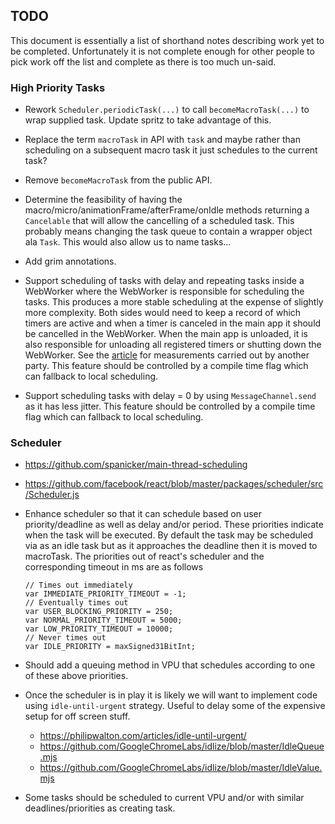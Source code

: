 ## TODO

This document is essentially a list of shorthand notes describing work yet to be completed.
Unfortunately it is not complete enough for other people to pick work off the list and
complete as there is too much un-said.

### High Priority Tasks

* Rework `Scheduler.periodicTask(...)` to call `becomeMacroTask(...)` to wrap supplied task. Update
  spritz to take advantage of this.

* Replace the term `macroTask` in API with `task` and maybe rather than scheduling on a subsequent macro task
  it just schedules to the current task?

* Remove `becomeMacroTask` from the public API.

* Determine the feasibility of having the macro/micro/animationFrame/afterFrame/onIdle methods returning a
  `Cancelable` that will allow the cancelling of a scheduled task. This probably means changing the task queue
  to contain a wrapper object ala `Task`. This would also allow us to name tasks...

* Add grim annotations.

* Support scheduling of tasks with delay and repeating tasks inside a WebWorker where the WebWorker
  is responsible for scheduling the tasks. This produces a more stable scheduling at the expense of
  slightly more complexity. Both sides would need to keep a record of which timers are active and when
  a timer is canceled in the main app it should be cancelled in the WebWorker. When the main app is
  unloaded, it is also responsible for unloading all registered timers or shutting down the WebWorker.
  See the [article](https://medium.com/teads-engineering/the-most-accurate-way-to-schedule-a-function-in-a-web-browser-eadcd164da12)
  for measurements carried out by another party. This feature should be controlled by a compile time
  flag which can fallback to local scheduling.

* Support scheduling tasks with delay = 0 by using `MessageChannel.send` as it has less jitter. This
  feature should be controlled by a compile time flag which can fallback to local scheduling.

### Scheduler

* https://github.com/spanicker/main-thread-scheduling

* https://github.com/facebook/react/blob/master/packages/scheduler/src/Scheduler.js

* Enhance scheduler so that it can schedule based on user priority/deadline as well as delay and/or period.
  These priorities indicate when the task will be executed. By default the task may be scheduled via as an
  idle task but as it approaches the deadline then it is moved to macroTask. The priorities out of react's
  scheduler and the corresponding timeout in ms are as follows

      // Times out immediately
      var IMMEDIATE_PRIORITY_TIMEOUT = -1;
      // Eventually times out
      var USER_BLOCKING_PRIORITY = 250;
      var NORMAL_PRIORITY_TIMEOUT = 5000;
      var LOW_PRIORITY_TIMEOUT = 10000;
      // Never times out
      var IDLE_PRIORITY = maxSigned31BitInt;

* Should add a queuing method in VPU that schedules according to one of these above priorities.

* Once the scheduler is in play it is likely we will want to implement code using `idle-until-urgent` strategy.
  Useful to delay some of the expensive setup for off screen stuff.
  - https://philipwalton.com/articles/idle-until-urgent/
  - https://github.com/GoogleChromeLabs/idlize/blob/master/IdleQueue.mjs
  - https://github.com/GoogleChromeLabs/idlize/blob/master/IdleValue.mjs

* Some tasks should be scheduled to current VPU and/or with similar deadlines/priorities as creating task.
